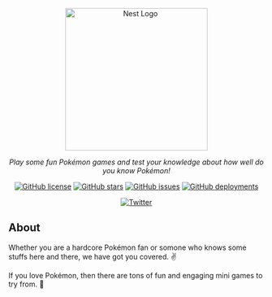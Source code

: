 <p align="center">
  <a href="http://pokemon.santoshb.com.np" target="blank"><img src="https://user-images.githubusercontent.com/23402178/141686389-862ae040-4a82-4191-9bb4-bfb354f24130.png" width="280" alt="Nest Logo" /></a>
</p>

_<p align="center">Play some fun Pokémon games and test your knowledge about how well do you know Pokémon!</p>_

<p align="center">
<a href="https://github.com/TheLearneer/pokemon-games/blob/main/LICENSE" target="_blank"><img alt="GitHub license" src="https://img.shields.io/github/license/TheLearneer/pokemon-games?logo=github&label=License" target="_blank"></a>
<a href="https://github.com/TheLearneer/pokemon-games/stargazers" target="_blank"><img alt="GitHub stars" src="https://img.shields.io/github/stars/TheLearneer/pokemon-games?logo=github&label=Stars"></a>
<a href="https://github.com/TheLearneer/pokemon-games/issues" target="_blank"><img alt="GitHub issues" src="https://img.shields.io/github/issues/TheLearneer/pokemon-games?logo=github&label=Issues"></a>
<a href="https://pokemon.santoshb.com.np" target="_blank"><img alt="GitHub deployments" src="https://img.shields.io/github/deployments/TheLearneer/pokemon-games/production?label=Vercel&logo=vercel&logoColor=white"></a>
</p>
<p align="center">
<a href="https://twitter.com/intent/tweet?text=Let's play some fun Pokémon games at&url=https%3A%2F%2Fpokemon.santoshb.com.np" target="_blank"><img alt="Twitter" src="https://img.shields.io/twitter/url?label=Challenge%20your%20Friends&style=social&url=https%3A%2F%2Fpokemon.santoshb.com.np"></a>
</p>

## About

Whether you are a hardcore Pokémon fan or somone who knows some stuffs here and there, we have got you covered. ✌️

If you love Pokémon, then there are tons of fun and engaging mini games to try from. 🎉
